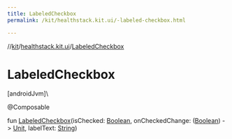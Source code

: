 ```yaml
---
title: LabeledCheckbox
permalink: /kit/healthstack.kit.ui/-labeled-checkbox.html

---
```

//[kit](../../index.html)/[healthstack.kit.ui](index.html)/[LabeledCheckbox](-labeled-checkbox.html)



# LabeledCheckbox



[androidJvm]\




@Composable



fun [LabeledCheckbox](-labeled-checkbox.html)(isChecked: [Boolean](https://kotlinlang.org/api/latest/jvm/stdlib/kotlin/-boolean/index.html), onCheckedChange: ([Boolean](https://kotlinlang.org/api/latest/jvm/stdlib/kotlin/-boolean/index.html)) -&gt; [Unit](https://kotlinlang.org/api/latest/jvm/stdlib/kotlin/-unit/index.html), labelText: [String](https://kotlinlang.org/api/latest/jvm/stdlib/kotlin/-string/index.html))




